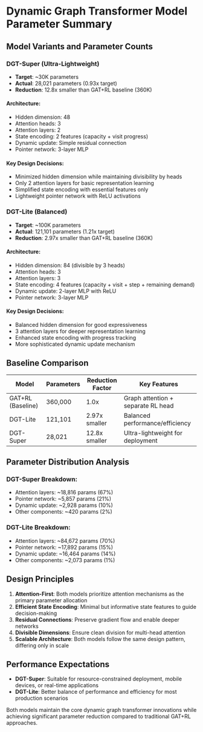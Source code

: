# Dynamic Graph Transformer Model Parameter Summary

## Model Variants and Parameter Counts

### DGT-Super (Ultra-Lightweight)
- **Target**: ~30K parameters
- **Actual**: 28,021 parameters (0.93x target)
- **Reduction**: 12.8x smaller than GAT+RL baseline (360K)

#### Architecture:
- Hidden dimension: 48
- Attention heads: 3
- Attention layers: 2
- State encoding: 2 features (capacity + visit progress)
- Dynamic update: Simple residual connection
- Pointer network: 3-layer MLP

#### Key Design Decisions:
- Minimized hidden dimension while maintaining divisibility by heads
- Only 2 attention layers for basic representation learning
- Simplified state encoding with essential features only
- Lightweight pointer network with ReLU activations

### DGT-Lite (Balanced)
- **Target**: ~100K parameters
- **Actual**: 121,101 parameters (1.21x target)
- **Reduction**: 2.97x smaller than GAT+RL baseline (360K)

#### Architecture:
- Hidden dimension: 84 (divisible by 3 heads)
- Attention heads: 3
- Attention layers: 3
- State encoding: 4 features (capacity + visit + step + remaining demand)
- Dynamic update: 2-layer MLP with ReLU
- Pointer network: 3-layer MLP

#### Key Design Decisions:
- Balanced hidden dimension for good expressiveness
- 3 attention layers for deeper representation learning
- Enhanced state encoding with progress tracking
- More sophisticated dynamic update mechanism

## Baseline Comparison

| Model | Parameters | Reduction Factor | Key Features |
|-------|------------|------------------|--------------|
| GAT+RL (Baseline) | 360,000 | 1.0x | Graph attention + separate RL head |
| DGT-Lite | 121,101 | 2.97x smaller | Balanced performance/efficiency |
| DGT-Super | 28,021 | 12.8x smaller | Ultra-lightweight for deployment |

## Parameter Distribution Analysis

### DGT-Super Breakdown:
- Attention layers: ~18,816 params (67%)
- Pointer network: ~5,857 params (21%)
- Dynamic update: ~2,928 params (10%)
- Other components: ~420 params (2%)

### DGT-Lite Breakdown:
- Attention layers: ~84,672 params (70%)
- Pointer network: ~17,892 params (15%)
- Dynamic update: ~16,464 params (14%)
- Other components: ~2,073 params (1%)

## Design Principles

1. **Attention-First**: Both models prioritize attention mechanisms as the primary parameter allocation
2. **Efficient State Encoding**: Minimal but informative state features to guide decision-making
3. **Residual Connections**: Preserve gradient flow and enable deeper networks
4. **Divisible Dimensions**: Ensure clean division for multi-head attention
5. **Scalable Architecture**: Both models follow the same design pattern, differing only in scale

## Performance Expectations

- **DGT-Super**: Suitable for resource-constrained deployment, mobile devices, or real-time applications
- **DGT-Lite**: Better balance of performance and efficiency for most production scenarios

Both models maintain the core dynamic graph transformer innovations while achieving significant parameter reduction compared to traditional GAT+RL approaches.
